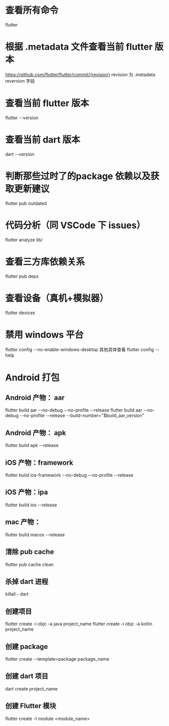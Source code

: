 # 查看所有命令
flutter

# 根据 .metadata 文件查看当前 flutter 版本
https://github.com/flutter/flutter/commit/{revision}
revision 为 .metadata reversion 字段

# 查看当前 flutter 版本
flutter --version

# 查看当前 dart 版本
dart --version

# 判断那些过时了的package 依赖以及获取更新建议
flutter pub outdated

# 代码分析（同 VSCode 下 issues）
flutter analyze lib/

# 查看三方库依赖关系
flutter pub deps

# 查看设备（真机+模拟器）
flutter devices

# 禁用 windows 平台
flutter config --no-enable-windows-desktop
其他具体查看 flutter config --help

# Android 打包
## Android 产物： aar
flutter build aar --no-debug --no-profile --release
flutter build aar --no-debug --no-profile --release --build-number="$build_aar_version"

## Android 产物： apk
flutter build apk --release

## iOS 产物：framework
flutter build ios-framework --no-debug --no-profile --release

## iOS 产物：ipa
flutter build ios --release

## mac 产物：
flutter build macos --release

## 清除 pub cache
flutter pub cache clean

## 杀掉 dart 进程
killall - dart

## 创建项目
flutter create -i objc -a java project_name
flutter create -i objc -a kotlin project_name

## 创建 package
flutter create --template=package package_name

## 创建 dart 项目
dart create project_name

## 创建 Flutter 模块
flutter create -t module <module_name>
